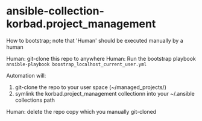 # ansible-collection-korbad.project_management

How to bootstrap; note that 'Human' should be executed manually by a human

Human: git-clone this repo to anywhere
Human: Run the bootstrap playbook ```ansible-playbook boostrap_localhost_current_user.yml```

Automation will:
1. git-clone the repo to your user space (~/managed_projects/<name>)
2. symlink the korbad.project_management collectionn into your ~/.ansible collections path

Human:  delete the repo copy which you manually git-cloned
